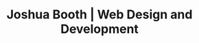 ---
title: "Joshua Booth | Web Design and Development"
images:
- "/images/work/joshuabooth.nz.png"
---
